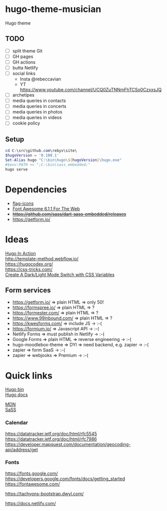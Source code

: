# hugo-theme-musician
Hugo theme

## TODO

- [ ] split theme Git
- [ ] GH pages
- [ ] GH actions
- [ ] butta Netlify
- [ ] social links
  - Insta @rebeccavian
  - YT  https://www.youtube.com/channel/UCQ0ZuTNNmFhTCSo0CzxxsJQ
- [ ] archetipes
- [ ] media queries in contacts
- [ ] media queries in concerts
- [ ] media queries in photos
- [ ] media queries in videos
- [ ] cookie policy

## Setup

```Powershell
cd C:\src\github.com\rebyv\site\
$hugoVersion = '0.100.1'
Set-Alias hugo "C:\bin\hugo\${hugoVersion}\hugo.exe"
#$env:PATH += ";C:\bin\sass_embedded;"
hugo serve
```

# Dependencies

- [flag-icons](https://github.com/lipis/flag-icons)  
- [Font Awesome 6.1.1 For The Web](https://fontawesome.com/)  
- ~~https://github.com/sass/dart-sass-embedded/releases~~
- https://getform.io/

# Ideas

[Hugo In Action](https://github.com/hugoinaction/hugoinaction)  
<http://template-method.webflow.io/>  
<https://hugocodex.org/>  
<https://css-tricks.com/>  
[Create A Dark/Light Mode Switch with CSS Variables](https://dev.to/ananyaneogi/create-a-dark-light-mode-switch-with-css-variables-34l8)  

## Form services

- https://getform.io/ => plain HTML => only 50!
- https://formspree.io/ => plain HTML => ?
- https://formester.com/ => plain HTML => ?
- https://www.99inbound.com/ => plain HTML => ?
- https://kwesforms.com/ => include JS -> :-(
- https://formium.io/ => Javascript API -> :-(
- Netlify Forms => must publish in Netlify -> :-(
- Google Forms => plain HTML => reverse engineering -> :-(
- hugo-moodlebox-theme => DYI => need backend, e.g. zapier -> :-(
- zapier => form SaaS -> :-(
- zapier => webjooks => Premium -> :-(

# Quick links

[Hugo bin](https://github.com/gohugoio/hugo/releases)  
[Hugo docs](https://gohugo.io/documentation/)  

[MDN](https://developer.mozilla.org/en-US/docs/Web/CSS)  
[SaSS](https://sass-lang.com/documentation/)  

### Calendar
<https://datatracker.ietf.org/doc/html/rfc5545>  
<https://datatracker.ietf.org/doc/html/rfc7986>  
<https://developer.mapquest.com/documentation/geocoding-api/address/get>  

### Fonts
<https://fonts.google.com/>  
<https://developers.google.com/fonts/docs/getting_started>  
<https://fontawesome.com/>  


<https://tachyons-bootstrap.dwyl.com/>

<https://docs.netlify.com/>
